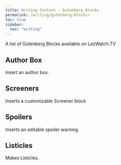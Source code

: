 ```yaml
---
title: Writing Content - Gutenberg Blocks
permalink: /writing/gutenberg-blocks/
toc: true
sidebar:
  nav: "writing"
---
```


A list of Gutenberg Blocks available on LezWatch.TV

## Author Box

Insert an author box.

## Screeners

Inserts a customizable Screener block

## Spoilers

Inserts an editable spoiler warning.

## Listicles

Makes Listicles.

